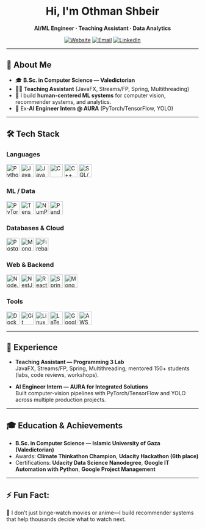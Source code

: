 <!-- Profile README for @othman-shbeir -->

<h1 align="center">Hi, I'm Othman Shbeir</h1>
<p align="center">
  <b>AI/ML Engineer · Teaching Assistant · Data Analytics</b>
</p>

<p align="center">
  <a href="https://othman-shbeir.github.io"><img alt="Website" src="https://img.shields.io/badge/Portfolio-othman--shbeir.github.io-success"></a>
  <a href="mailto:uthmanshbeir@gmail.com"><img alt="Email" src="https://img.shields.io/badge/Email-uthmanshbeir%40gmail.com-informational"></a>
  <a href="https://www.linkedin.com/in/othmanshbeir"><img alt="LinkedIn" src="https://img.shields.io/badge/LinkedIn-othmanshbeir-blue"></a>
</p>

---

## 👋 About Me

- 🎓 **B.Sc. in Computer Science — Valedictorian**
- 🧑‍🏫 **Teaching Assistant** (JavaFX, Streams/FP, Spring, Multithreading)
- 🤖 I build **human-centered ML systems** for computer vision, recommender systems, and analytics.
- 🚀 Ex-**AI Engineer Intern @ AURA** (PyTorch/TensorFlow, YOLO)

---

## 🛠️ Tech Stack

### Languages
<p>
  <img src="https://cdn.jsdelivr.net/gh/devicons/devicon/icons/python/python-original.svg" height="34" alt="Python"/>
  <img src="https://cdn.jsdelivr.net/gh/devicons/devicon/icons/java/java-original.svg" height="34" alt="Java"/>
  <img src="https://cdn.jsdelivr.net/gh/devicons/devicon/icons/javascript/javascript-original.svg" height="34" alt="JavaScript"/>
  <img src="https://cdn.jsdelivr.net/gh/devicons/devicon/icons/c/c-original.svg" height="34" alt="C"/>
  <img src="https://cdn.jsdelivr.net/gh/devicons/devicon/icons/cplusplus/cplusplus-original.svg" height="34" alt="C++"/>
  <img src="https://cdn.jsdelivr.net/gh/devicons/devicon/icons/mysql/mysql-original.svg" height="34" alt="SQL/MySQL"/>
</p>

### ML / Data
<p>
  <img src="https://cdn.jsdelivr.net/gh/devicons/devicon/icons/pytorch/pytorch-original.svg" height="34" alt="PyTorch"/>
  <img src="https://cdn.jsdelivr.net/gh/devicons/devicon/icons/tensorflow/tensorflow-original.svg" height="34" alt="TensorFlow"/>
  <img src="https://cdn.jsdelivr.net/gh/devicons/devicon/icons/numpy/numpy-original.svg" height="34" alt="NumPy"/>
  <img src="https://cdn.jsdelivr.net/gh/devicons/devicon/icons/pandas/pandas-original.svg" height="34" alt="Pandas"/>
</p>

<!-- New: Databases & Cloud -->
### Databases & Cloud
<p>
  <img src="https://cdn.jsdelivr.net/gh/devicons/devicon/icons/postgresql/postgresql-original.svg" height="34" alt="PostgreSQL"/>
  <img src="https://cdn.jsdelivr.net/gh/devicons/devicon/icons/mongodb/mongodb-original.svg" height="34" alt="MongoDB"/>
  <img src="https://cdn.jsdelivr.net/gh/devicons/devicon/icons/firebase/firebase-plain.svg" height="34" alt="Firebase"/>
</p>

### Web & Backend
<p>
  <img src="https://cdn.jsdelivr.net/gh/devicons/devicon/icons/nodejs/nodejs-original.svg" height="34" alt="Node.js"/>
  <img src="https://cdn.jsdelivr.net/gh/devicons/devicon/icons/nestjs/nestjs-original.svg" height="34" alt="NestJS"/>
  <img src="https://cdn.jsdelivr.net/gh/devicons/devicon/icons/react/react-original.svg" height="34" alt="React"/>
  <img src="https://cdn.jsdelivr.net/gh/devicons/devicon/icons/spring/spring-original.svg" height="34" alt="Spring"/>
  <img src="https://cdn.jsdelivr.net/gh/devicons/devicon/icons/mongodb/mongodb-original.svg" height="34" alt="MongoDB"/>
</p>

### Tools
<p>
  <img src="https://cdn.jsdelivr.net/gh/devicons/devicon/icons/docker/docker-original.svg" height="34" alt="Docker"/>
  <img src="https://cdn.jsdelivr.net/gh/devicons/devicon/icons/git/git-original.svg" height="34" alt="Git"/>
  <img src="https://cdn.jsdelivr.net/gh/devicons/devicon/icons/linux/linux-original.svg" height="34" alt="Linux"/>
  <img src="https://cdn.jsdelivr.net/gh/devicons/devicon/icons/latex/latex-original.svg" height="34" alt="LaTeX"/>
  <img src="https://cdn.jsdelivr.net/gh/devicons/devicon/icons/googlecloud/googlecloud-original.svg" height="34" alt="Google Cloud"/>
  <img src="https://cdn.jsdelivr.net/gh/devicons/devicon/icons/amazonwebservices/amazonwebservices-plain-wordmark.svg" height="34" alt="AWS"/>
</p>

---

## 💼 Experience

- **Teaching Assistant — Programming 3 Lab**  
  JavaFX, Streams/FP, Spring, Multithreading; mentored 150+ students (labs, code reviews, workshops).

- **AI Engineer Intern — AURA for Integrated Solutions**  
  Built computer-vision pipelines with PyTorch/TensorFlow and YOLO across multiple production projects.

---

## 🎓 Education & Achievements

- **B.Sc. in Computer Science — Islamic University of Gaza (Valedictorian)**  
- Awards: **Climate Thinkathon Champion**, **Udacity Hackathon (6th place)**  
- Certifications: **Udacity Data Science Nanodegree**, **Google IT Automation with Python**, **Google Project Management**

---

## ⚡ **Fun Fact:** 
🤖 I don’t just binge-watch movies or anime—I build recommender systems that help thousands decide what to watch next.
